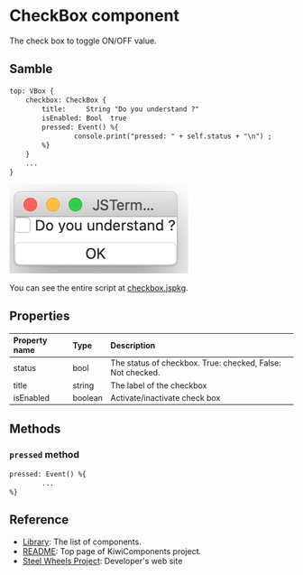 # CheckBox component
The check box to toggle ON/OFF value.

## Samble
````
top: VBox {
    checkbox: CheckBox {
        title:     String "Do you understand ?"
        isEnabled: Bool  true
        pressed: Event() %{
                console.print("pressed: " + self.status + "\n") ;
        %}
    }
    ...
}
````

![CheckBox View](./Images/checkbox-view.png)

You can see the entire script at [checkbox.jspkg](https://github.com/steelwheels/JSTerminal/tree/master/Resource/Sample/checkbox.jspkg).

## Properties
|Property name  |Type       |Description        |
|:--            |:--        |:--                |
|status         |bool       |The status of checkbox. True: checked, False: Not checked. |
|title          |string     |The label of the checkbox |
|isEnabled      |boolean    |Activate/inactivate check box |

## Methods
### `pressed` method
````
pressed: Event() %{
        ...
%}
````

## Reference
* [Library](https://github.com/steelwheels/KiwiCompnents/blob/master/Document/Library.md): The list of components. 
* [README](https://github.com/steelwheels/KiwiCompnents): Top page of KiwiComponents project.
* [Steel Wheels Project](https://steelwheels.github.io): Developer's web site


